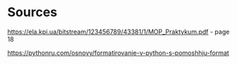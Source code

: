 # Sources

https://ela.kpi.ua/bitstream/123456789/43381/1/MOP_Praktykum.pdf - page 18

https://pythonru.com/osnovy/formatirovanie-v-python-s-pomoshhju-format
